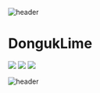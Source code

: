![header](https://capsule-render.vercel.app/api?type=egg&color=#e0e0e0&height=300&section=header&text=DongukLim&fontSize=90)
# DongukLime

<a><img src="https://img.shields.io/badge/Java-007396?style=flat&logo=Java&logoColor=white"/></a> <a><img src="https://img.shields.io/badge/JavaScript-yellow?style=flat&logo=JavaScript&logoColor=white"/></a> <a><img src="https://img.shields.io/badge/Vue-green?style=flat&logo=Vue.js&logoColor=white"/></a>

![header](https://capsule-render.vercel.app/api?type=egg&color=#e0e0e0&height=300&section=footer&fontSize=90)
